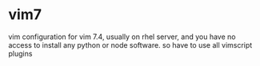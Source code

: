 # vim7

vim configuration for vim 7.4, usually on rhel server, and you have no access
to install any python or node software. so have to use all vimscript plugins
